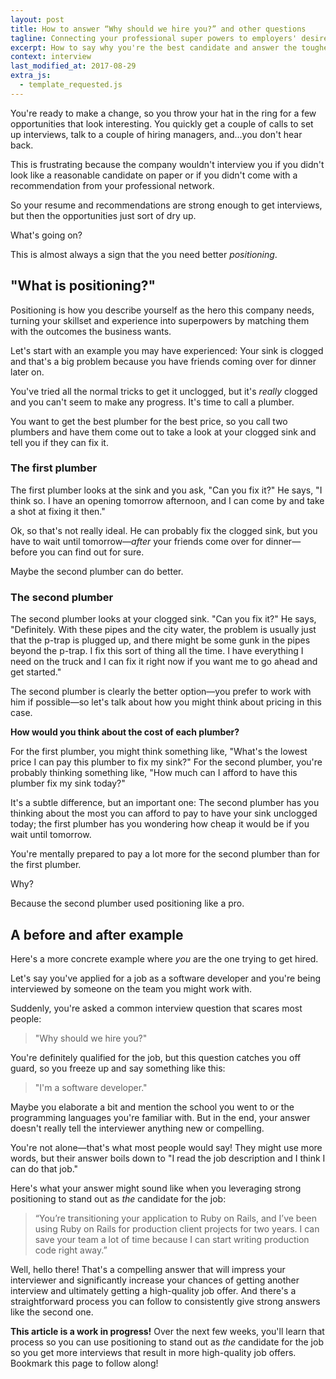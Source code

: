 ```yaml
---
layout: post
title: How to answer “Why should we hire you?” and other questions
tagline: Connecting your professional super powers to employers' desired business outcomes to get more high-quality job offers
excerpt: How to say why you're the best candidate and answer the toughest interview questions with a straightforward, repeatable process.
context: interview
last_modified_at: 2017-08-29
extra_js:
  - template_requested.js
---
```

You're ready to make a change, so you throw your hat in the ring for a few opportunities that look interesting. You quickly get a couple of calls to set up interviews, talk to a couple of hiring managers, and...you don't hear back.

This is frustrating because the company wouldn't interview you if you didn't look like a reasonable candidate on paper or if you didn't come with a recommendation from your professional network.

So your resume and recommendations are strong enough to get interviews, but then the opportunities just sort of dry up.

What's going on?

This is almost always a sign that the you need better *positioning*. 

## "What is positioning?"

Positioning is how you describe yourself as the hero this company needs, turning your skillset and experience into superpowers by matching them with the outcomes the business wants.

Let's start with an example you may have experienced: Your sink is clogged and that's a big problem because you have friends coming over for dinner later on.

You've tried all the normal tricks to get it unclogged, but it's *really* clogged and you can't seem to make any progress. It's time to call a plumber.

You want to get the best plumber for the best price, so you call two plumbers and have them come out to take a look at your clogged sink and tell you if they can fix it.

### The first plumber

The first plumber looks at the sink and you ask, "Can you fix it?" He says, "I think so. I have an opening tomorrow afternoon, and I can come by and take a shot at fixing it then."

Ok, so that's not really ideal. He can probably fix the clogged sink, but you have to wait until tomorrow—*after* your friends come over for dinner—before you can find out for sure.

Maybe the second plumber can do better.

### The second plumber

The second plumber looks at your clogged sink. "Can you fix it?" He says, "Definitely. With these pipes and the city water, the problem is usually just that the p-trap is plugged up, and there might be some gunk in the pipes beyond the p-trap. I fix this sort of thing all the time. I have everything I need on the truck and I can fix it right now if you want me to go ahead and get started."

The second plumber is clearly the better option—you prefer to work with him if possible—so let's talk about how you might think about pricing in this case. 

**How would you think about the cost of each plumber?**

For the first plumber, you might think something like, "What's the lowest price I can pay this plumber to fix my sink?" For the second plumber, you're probably thinking something like, "How much can I afford to have this plumber fix my sink today?"

It's a subtle difference, but an important one: The second plumber has you thinking about the most you can afford to pay to have your sink unclogged today; the first plumber has you wondering how cheap it would be if you wait until tomorrow.

You're mentally prepared to pay a lot more for the second plumber than for the first plumber.

Why?

Because the second plumber used positioning like a pro.

## A before and after example

Here's a more concrete example where *you* are the one trying to get hired.

Let's say you've applied for a job as a software developer and you're being interviewed by someone on the team you might work with.

Suddenly, you're asked a common interview question that scares most people:

> "Why should we hire you?"

You're definitely qualified for the job, but this question catches you off guard, so you freeze up and say something like this:

> "I'm a software developer."

Maybe you elaborate a bit and mention the school you went to or the programming languages you're familiar with. But in the end, your answer doesn't really tell the interviewer anything new or compelling.

You're not alone—that's what most people would say! They might use more words, but their answer boils down to "I read the job description and I think I can do that job."

Here's what your answer might sound like when you leveraging strong positioning to stand out as *the* candidate for the job:

> “You’re transitioning your application to Ruby on Rails, and I’ve been using Ruby on Rails for production client projects for two years. I can save your team a lot of time because I can start writing production code right away.”

Well, hello there! That's a compelling answer that will impress your interviewer and significantly increase your chances of getting another interview and ultimately getting a high-quality job offer. And there's a straightforward process you can follow to consistently give strong answers like the second one.

<div class='ad-box'>
<p><strong>This article is a work in progress!</strong> Over the next few weeks, you'll learn that process so you can use positioning to stand out as <em>the</em> candidate for the job so you get more interviews that result in more high-quality job offers. Bookmark this page to follow along!</p>
</div>

<div class="inline-ad hidden"></div>